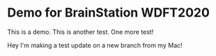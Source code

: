 # Demo for BrainStation WDFT2020

This is a demo. This is another test. One more test!

Hey I'm making a test update on a new branch from my Mac!